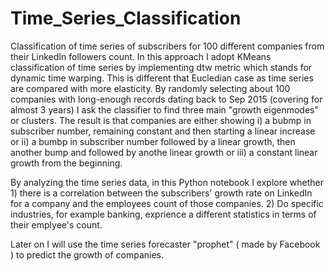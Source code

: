 # Time_Series_Classification
Classification of time series of subscribers for 100 different companies from their LinkedIn followers count. 
In this approach I adopt KMeans classification of time series by implementing dtw metric which stands for dynamic time warping. 
This is different that Eucledian case as time series are compared with more elasticity. 
By randomly selecting about 100 companies with long-enough records dating back to Sep 2015 (covering for almost 3 years) I ask the classifier to 
find three main "growth eigenmodes" or clusters. The result is that companies are either  showing  i) a bubmp in subscriber number, remaining constant and then starting a linear increase or ii) a bumbp in subscriber number followed by a linear growth, 
then another bump and followed by anothe linear growth or iii) a constant linear growth from the beginning. 


By analyzing the time series data, in this Python notebook I explore whether 1) there is a correlation between the subscribers' growth rate on LinkedIn for a company and the employees count of those companies. 2) Do specific industries, for example banking, exprience a different statistics in terms of their emplyee's count.

Later on I will use the time series forecaster "prophet" ( made by Facebook ) to predict the growth of companies. 

